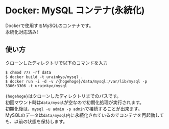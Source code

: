Docker: MySQL コンテナ(永続化)
==================================
Dockerで使用するMySQLのコンテナです。  
永続化対応済み!

## 使い方
クローンしたディレクトリで以下のコマンドを入力
```
$ chmod 777 -rf data
$ docker build -t urainkyo/mysql .
$ docker run -i -d -v /{hogehoge}/data/mysql:/var/lib/mysql -p 3306:3306 -t urainkyo/mysql
```
`{hogehoge}`はクローンしたディレクトリまでのパスです。  
初回マウント時は`data/mysql`が空なので初期化処理が実行されます。  
初期化後は、`mysql -u admin -p admin`で接続することが出来ます。  
MySQLのデータは`data/mysql`内に永続化されているのでコンテナを再起動しても、以前の状態を保持します。
